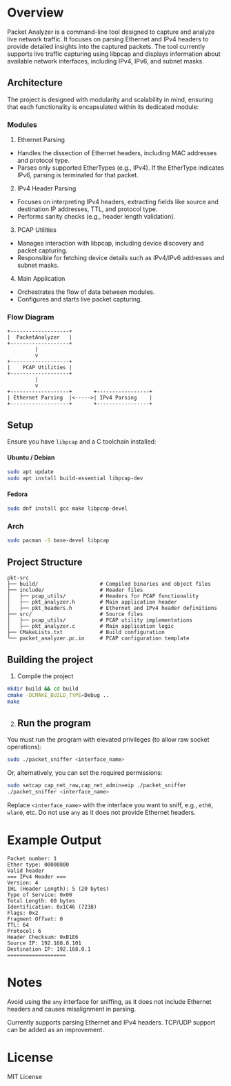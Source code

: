# Overview
Packet Analyzer is a command-line tool designed to capture and analyze live network traffic. It focuses on parsing Ethernet and IPv4 headers to provide detailed insights into the captured packets. The tool currently supports live traffic capturing using libpcap and displays information about available network interfaces, including IPv4, IPv6, and subnet masks.

## Architecture
The project is designed with modularity and scalability in mind, ensuring that each functionality is encapsulated within its dedicated module:

### Modules
1. Ethernet Parsing
- Handles the dissection of Ethernet headers, including MAC addresses and protocol type.
- Parses only supported EtherTypes (e.g., IPv4). If the EtherType indicates IPv6, parsing is terminated for that packet.

2. IPv4 Header Parsing 
- Focuses on interpreting IPv4 headers, extracting fields like source and destination IP addresses, TTL, and protocol type.
- Performs sanity checks (e.g., header length validation).

3. PCAP Utilities
- Manages interaction with libpcap, including device discovery and packet capturing.
- Responsible for fetching device details such as IPv4/IPv6 addresses and subnet masks.

4. Main Application
- Orchestrates the flow of data between modules.
- Configures and starts live packet capturing.

### Flow Diagram
```
+-------------------+
|  PacketAnalyzer   |
+-------------------+
         |
         v
+-------------------+
|    PCAP Utilities |
+-------------------+
         |
         v
+-------------------+       +-----------------+
| Ethernet Parsing  |<----->| IPv4 Parsing    |
+-------------------+       +-----------------+
```

## Setup 
Ensure you have `libpcap` and a C toolchain installed:
#### Ubuntu / Debian
```bash
sudo apt update
sudo apt install build-essential libpcap-dev
```
#### Fedora
```bash
sudo dnf install gcc make libpcap-devel
```
### Arch
```bash
sudo pacman -S base-devel libpcap
```

## Project Structure
```
pkt-src
├── build/                    # Compiled binaries and object files
├── include/                  # Header files
│   ├── pcap_utils/           # Headers for PCAP functionality
│   ├── pkt_analyzer.h        # Main application header
│   ├── pkt_headers.h         # Ethernet and IPv4 header definitions
├── src/                      # Source files
│   ├── pcap_utils/           # PCAP utility implementations
│   ├── pkt_analyzer.c        # Main application logic
├── CMakeLists.txt            # Build configuration
└── packet_analyzer.pc.in     # PCAP configuration template
```

## Building the project
1. Compile the project
``` bash
mkdir build && cd build
cmake -DCMAKE_BUILD_TYPE=Debug ..
make
```
2. ## Run the program
You must run the program with elevated privileges (to allow raw socket operations):
``` bash
sudo ./packet_sniffer <interface_name>
```
Or, alternatively, you can set the required permissions:
``` bash
sudo setcap cap_net_raw,cap_net_admin=eip ./packet_sniffer
./packet_sniffer <interface_name>
```
Replace `<interface_name>` with the interface you want to sniff, e.g., `eth0`, `wlan0`, etc. Do not use `any` as it does not provide Ethernet headers.


# Example Output
```
Packet number: 1
Ether type: 00000800
Valid header
=== IPv4 Header ===
Version: 4
IHL (Header Length): 5 (20 bytes)
Type of Service: 0x00
Total Length: 60 bytes
Identification: 0x1C46 (7238)
Flags: 0x2
Fragment Offset: 0
TTL: 64
Protocol: 6
Header Checksum: 0xB1E6
Source IP: 192.168.0.101
Destination IP: 192.168.0.1
===================
```

# Notes

Avoid using the `any` interface for sniffing, as it does not include Ethernet headers and causes misalignment in parsing.

Currently supports parsing Ethernet and IPv4 headers. TCP/UDP support can be added as an improvement.

# License

MIT License